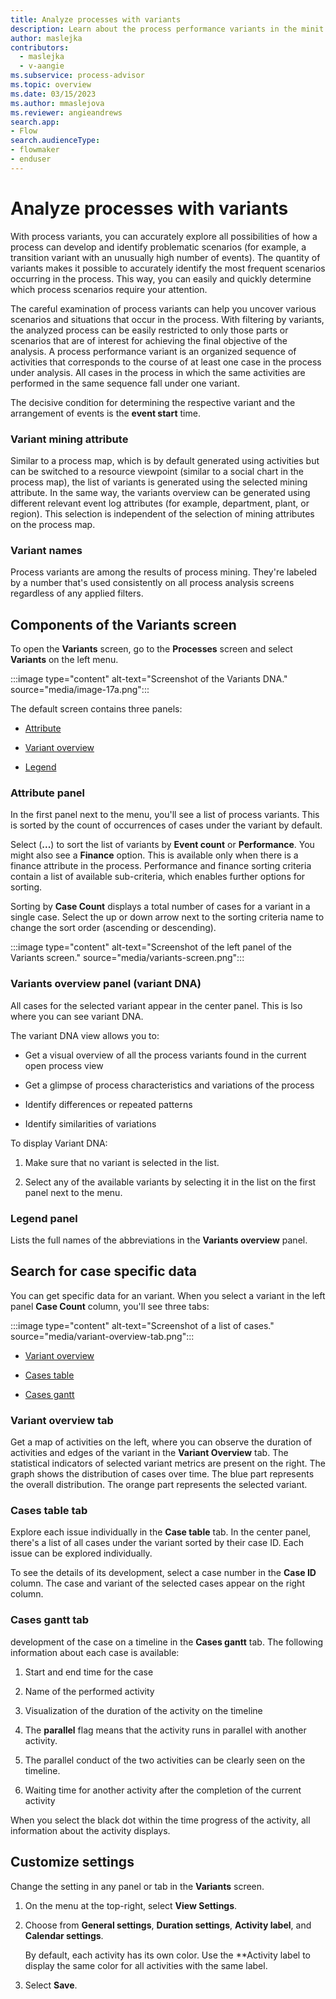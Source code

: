 ```yaml
---
title: Analyze processes with variants
description: Learn about the process performance variants in the minit desktop application.
author: maslejka
contributors:
  - maslejka
  - v-aangie
ms.subservice: process-advisor
ms.topic: overview
ms.date: 03/15/2023
ms.author: mmaslejova
ms.reviewer: angieandrews
search.app:
- Flow
search.audienceType:
- flowmaker
- enduser
---
```


# Analyze processes with variants

With process variants, you can accurately explore all possibilities of how a process can develop and identify problematic scenarios (for example, a transition variant with an unusually high number of events). 
The quantity of variants makes it possible to accurately identify the most frequent scenarios occurring in the process. This way, you can easily and quickly determine which process scenarios require your attention.

The careful examination of process variants can help you uncover various scenarios and situations that occur in the process. With filtering by variants, the analyzed process can be easily restricted to only those parts or scenarios that are of interest for achieving the final objective of the analysis.
A process performance variant is an organized sequence of activities that corresponds to the course of at least one case in the process under analysis. All cases in the process in which the same activities are performed in the same sequence fall under one variant.

The decisive condition for determining the respective variant and the arrangement of events is the **event start** time.

### Variant mining attribute

Similar to a process map, which is by default generated using activities but can be switched to a resource viewpoint (similar to a social chart in the process map), the list of variants is generated using the selected mining attribute. In the same way, the variants overview can be generated using different relevant event log attributes (for example, department, plant, or region). This selection is independent of the selection of mining attributes on the process map.

### Variant names

Process variants are among the results of process mining. They're labeled by a number that's used consistently on all process analysis screens regardless of any applied filters.

## Components of the Variants screen

To open the **Variants** screen, go to the **Processes** screen and select **Variants** on the left menu.

:::image type="content" alt-text="Screenshot of the Variants DNA." source="media/image-17a.png":::

 The default screen contains three panels:

- [Attribute](#attribute-panel)

- [Variant overview](#variants-overview-panel-variant-dna)

- [Legend](#legend-panel)


### Attribute panel

In the first panel next to the menu, you'll see a list of process variants. This is sorted by the count of occurrences of cases under the variant by default.

Select (**...**) to sort the list of variants by **Event count** or **Performance**. You might also see a **Finance** option. This is available only when there is a finance attribute in the process. Performance and finance sorting criteria contain a list of available sub-criteria, which enables further options for sorting.

Sorting by **Case Count** displays a total number of cases for a variant in a single case. Select the up or down arrow next to the sorting criteria name to change the sort order (ascending or descending).

:::image type="content" alt-text="Screenshot of the left panel of the Variants screen." source="media/variants-screen.png":::

### Variants overview panel (variant DNA)

All cases for the selected variant appear in the center panel. This is lso where you can see variant DNA.

The variant DNA view allows you to:

- Get a visual overview of all the process variants found in the current open process view

- Get a glimpse of process characteristics and variations of the process

- Identify differences or repeated patterns

- Identify similarities of variations

To display Variant DNA:

1. Make sure that no variant is selected in the list.

1. Select any of the available variants by selecting it in the list on the first panel next to the menu.

### Legend panel

Lists the full names of the abbreviations in the **Variants overview** panel.

## Search for case specific data

You can get specific data for an variant. When you select a variant in the left panel **Case Count** column, you'll see three tabs:

:::image type="content" alt-text="Screenshot of a list of cases." source="media/variant-overview-tab.png"::: 

- [Variant overview](#variant-overview-tab)

- [Cases table](#cases-table-tab)

- [Cases gantt](#cases-gantt-tab)

### Variant overview tab

Get a map of activities on the left, where you can observe the duration of activities and edges of the variant in the **Variant Overview** tab. The statistical indicators of selected variant metrics are present on the right. The graph shows the distribution of cases over time. The blue part represents the overall distribution. The orange part represents the selected variant.

### Cases table tab

Explore each issue individually in the **Case table** tab. In the center panel, there's a list of all cases under the variant sorted by their case ID. Each issue can be explored individually.

To see the details of its development, select a case number in the **Case ID** column. The case and variant of the selected cases appear on the right column.

### Cases gantt tab

 development of the case on a timeline in the **Cases gantt** tab. The following information about each case is available:

<!--this list doesn't correspond with what I see.-->

1. Start and end time for the case

1. Name of the performed activity

1. Visualization of the duration of the activity on the timeline

1. The **parallel** flag means that the activity runs in parallel with another activity.

1. The parallel conduct of the two activities can be clearly seen on the timeline.

1. Waiting time for another activity after the completion of the current activity

When you select the black dot within the time progress of the activity, all information about the activity displays.

## Customize settings

Change the setting in any panel or tab in the **Variants** screen.

1. On the menu at the top-right, select **View Settings**.

1. Choose from **General settings**, **Duration settings**, **Activity label**, and **Calendar settings**.

    By default, each activity has its own color. Use the **Activity label to display the same color for all activities with the same label.

1. Select **Save**.

